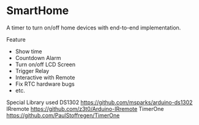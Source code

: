 # SmartHome
A timer to turn on/off home devices with end-to-end implementation.

Feature
- Show time
- Countdown Alarm
- Turn on/off LCD Screen
- Trigger Relay
- Interactive with Remote
- Fix RTC hardware bugs
- etc.

Special Library used
DS1302            https://github.com/msparks/arduino-ds1302
IRremote          https://github.com/z3t0/Arduino-IRremote
TimerOne          https://github.com/PaulStoffregen/TimerOne
